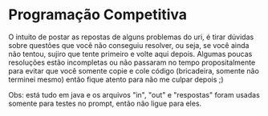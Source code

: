 # Programação Competitiva

O intuito de postar as repostas de alguns problemas do uri, é tirar dúvidas sobre questões que você não conseguiu resolver, ou seja, se você ainda não tentou, sujiro que tente primeiro e volte aqui depois. Algumas poucas resoluções estão incompletas ou não passaram no tempo propositalmente para evitar que você somente copie e cole código (bricadeira, somente não terminei mesmo) então fique atento para não me culpar depois ;)

Obs: está tudo em java e os arquivos "in", "out" e "respostas" foram usadas somente para testes no prompt, então não ligue para eles.
